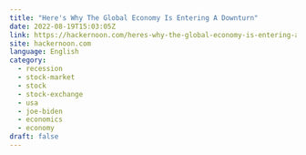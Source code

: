 ```yaml
---
title: "Here's Why The Global Economy Is Entering A Downturn"
date: 2022-08-19T15:03:05Z
link: https://hackernoon.com/heres-why-the-global-economy-is-entering-a-downturn?source=rss&utm_medium=RSS&utm_source=news.12bit.vn
site: hackernoon.com
language: English
category:
  - recession
  - stock-market
  - stock
  - stock-exchange
  - usa
  - joe-biden
  - economics
  - economy
draft: false
---
```

